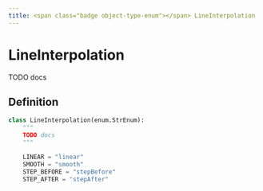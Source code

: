 ```yaml
---
title: <span class="badge object-type-enum"></span> LineInterpolation
---
```

# <span class="badge object-type-enum"></span> LineInterpolation

TODO docs

## Definition

```python
class LineInterpolation(enum.StrEnum):
    """
    TODO docs
    """

    LINEAR = "linear"
    SMOOTH = "smooth"
    STEP_BEFORE = "stepBefore"
    STEP_AFTER = "stepAfter"
```
